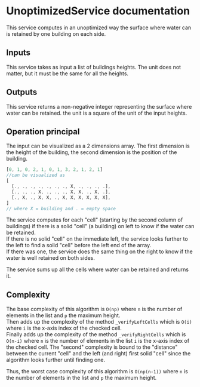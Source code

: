 # UnoptimizedService documentation

This service computes in an unoptimized way the surface where water can is retained by one building on each side.

## Inputs

This service takes as input a list of buildings heights. The unit does not matter, but it must be the same for all the heights.

## Outputs

This service returns a non-negative integer representing the surface where water can be retained. the unit is a square of the unit of the input heights.


## Operation principal

The input can be visualized as a 2 dimensions array. The first dimension is the height of the building, the second dimension is the position of the building.  
```javascript
[0, 1, 0, 2, 1, 0, 1, 3, 2, 1, 2, 1]
//can be visualized as
[
  [., ., ., ., ., ., ., X, ., ., ., .],
  [., ., ., X, ., ., ., X, X, ., X, .],
  [., X, ., X, X, ., X, X, X, X, X, X],
]
// where X = building and . = empty space
```
The service computes for each "cell" (starting by the second column of buildings) if there is a solid "cell" (a building) on left to know if the water can be retained.  
If there is no solid "cell" on the immediate left, the service looks further to the left to find a solid "cell" before the left end of the array.  
If there was one, the service does the same thing on the right to know if the water is well retained on both sides.

The service sums up all the cells where water can be retained and returns it.


## Complexity

The base complexity of this algorithm is `O(np)` where `n` is the number of elements in the list and `p` the maximum height.  
Then adds up the complexity of the method `_verifyLeftCells` which is `O(i)` where `i` is the x-axis index of the checked cell.  
Finally adds up the complexity of the method `_verifyRightCells` which is `O(n-i)` where `n` is the number of elements in the list `i` is the x-axis index of the checked cell.
The "second" complexity is bound to the "distance" between the current "cell" and the left (and right) first solid "cell" since the algorithm looks further until finding one.

Thus, the worst case complexity of this algorithm is `O(np(n-1))` where `n` is the number of elements in the list and `p` the maximum height.